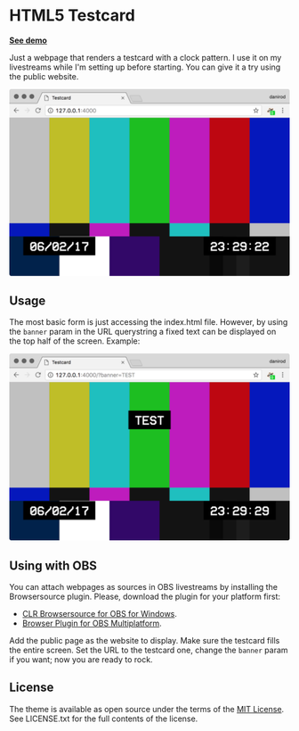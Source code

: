 # HTML5 Testcard

**[See demo](https://makigas.github.io/testcard)**

Just a webpage that renders a testcard with a clock pattern. I use it on my
livestreams while I'm setting up before starting. You can give it a try using
the public website.

![Test card on its regular form](doc/card.png)

## Usage

The most basic form is just accessing the index.html file. However, by using the
`banner` param in the URL querystring a fixed text can be displayed on the top
half of the screen. Example:

![Test card with a parameter](doc/banner.png)

## Using with OBS

You can attach webpages as sources in OBS livestreams by installing the
Browsersource plugin. Please, download the plugin for your platform first:

* [CLR Browsersource for OBS for Windows][bswin].
* [Browser Plugin for OBS Multiplatform][bsobs].

Add the public page as the website to display. Make sure the testcard fills
the entire screen. Set the URL to the testcard one, change the `banner` param
if you want; now you are ready to rock.

## License

The theme is available as open source under the terms of the
[MIT License](http://opensource.org/licenses/MIT). See LICENSE.txt for the
full contents of the license.

[bswin]: https://obsproject.com/forum/resources/clr-browser-source-plugin.22/
[bsobs]: https://obsproject.com/forum/resources/browser-plugin.115/